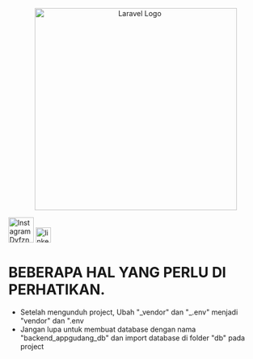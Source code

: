 <p align="center"><a href="https://laravel.com" target="_blank"><img src="https://raw.githubusercontent.com/laravel/art/master/logo-lockup/5%20SVG/2%20CMYK/1%20Full%20Color/laravel-logolockup-cmyk-red.svg" width="400" alt="Laravel Logo"></a></p>


<a href="https://instagram.com/derandyfzn_"><img src="https://png.pngtree.com/png-clipart/20180626/ourmid/pngtree-instagram-icon-instagram-logo-png-image_3584853.png" alt="Instagram Dyfzn" width="50"></a>
<a href="www.linkedin.com/in/deran-deriyana-fauzzan-21a65b251"><img src="https://www.freepnglogos.com/uploads/official-linkedin-logo----17.png" alt="linkedin Dyfzn" width="30"></a>



<h1>BEBERAPA HAL YANG PERLU DI PERHATIKAN.</h1>
<ul>
    <li>Setelah mengunduh project, Ubah "_vendor" dan "_.env" menjadi "vendor" dan ".env</li>
    <li>Jangan lupa untuk membuat database dengan nama "backend_appgudang_db" dan import database di folder "db" pada project</li>
</ul>


